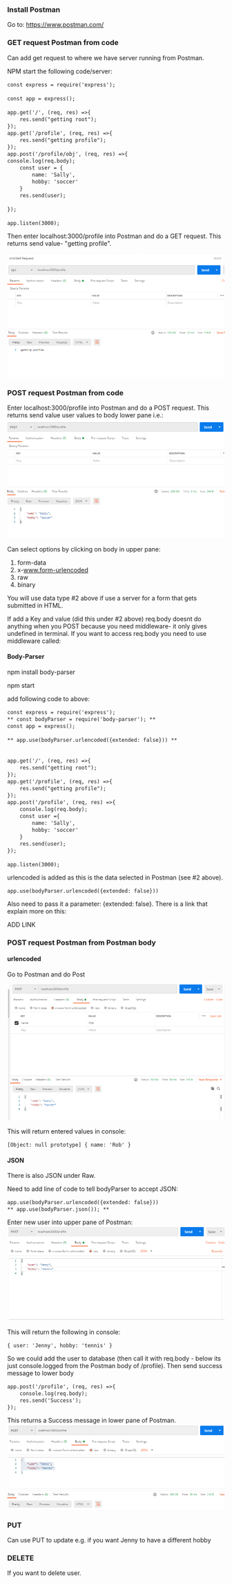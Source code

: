 ### Install Postman ###

Go to: 
https://www.postman.com/

### GET request Postman from code ###

Can add get request to where we have server running from Postman. 

NPM start the following code/server:

```
const express = require('express');

const app = express();

app.get('/', (req, res) =>{
	res.send("getting root");
});
app.get('/profile', (req, res) =>{
	res.send("getting profile");
});
app.post('/profile/obj', (req, res) =>{
console.log(req.body);
	const user = {
		name: 'Sally',
		hobby: 'soccer'
	}
	res.send(user);

});

app.listen(3000);
```

Then enter localhost:3000/profile into Postman and do a GET request. This returns send value- "getting profile". 

![Alt Text](https://github.com/robhami/ZTM_Node.js_Express.js/blob/master/images/postman_get.PNG)

### POST request Postman from code ###
Enter localhost:3000/profile into Postman and do a POST request. This returns send value user values to body lower pane i.e.:
![Alt Text](https://github.com/robhami/ZTM_Node.js_Express.js/blob/master/images/postman_post_first.PNG)


Can select options by clicking on body in upper pane:  
1. form-data
2. x-www.form-urlencoded
3. raw
4. binary

You will use data type #2 above if use a server for a form that gets submitted in HTML.

If add a Key and value (did this under #2 above) req.body doesnt do anything when you POST because you need middleware- it only gives undefined in terminal. 
If you want to access req.body you need to use middleware called:

#### Body-Parser ####

npm install body-parser

npm start

add following code to above:
```
const express = require('express');
** const bodyParser = require('body-parser'); **
const app = express();

** app.use(bodyParser.urlencoded({extended: false})) **


app.get('/', (req, res) =>{
	res.send("getting root");
});
app.get('/profile', (req, res) =>{
	res.send("getting profile");
});
app.post('/profile', (req, res) =>{
	console.log(req.body);
	const user ={
		name: 'Sally',
		hobby: 'soccer'
	}
	res.send(user);
});

app.listen(3000);
```
urlencoded is added as this is the data selected in Postman (see #2 above).
```
app.use(bodyParser.urlencoded({extended: false}))
```
Also need to pass it a parameter: {extended: false}. There is a link that explain more on this:

ADD LINK 

### POST request Postman from Postman body ###

#### urlencoded ####

Go to Postman and do Post 

![Alt Text](https://github.com/robhami/ZTM_Node.js_Express.js/blob/master/images/postman_post.PNG)

This will return entered values in console:
```
[Object: null prototype] { name: 'Rob' }
```

#### JSON ####

There is also JSON under Raw. 

Need to add line of code to tell bodyParser to accept JSON:
```
app.use(bodyParser.urlencoded({extended: false}))
** app.use(bodyParser.json()); **

```
Enter new user into upper pane of Postman:
![Alt Text](https://github.com/robhami/ZTM_Node.js_Express.js/blob/master/images/postman_post_JSON.PNG)


This will return the following in console: 
```
{ user: 'Jenny', hobby: 'tennis' }
```

So we could add the user to database (then call it with req.body - below its just console.logged from the Postman body of /profile). Then send success message to lower body  
```
app.post('/profile', (req, res) =>{
	console.log(req.body);
	res.send('Success');
});
```
This returns a Success message in lower pane of Postman. 
![Alt Text](https://github.com/robhami/ZTM_Node.js_Express.js/blob/master/images/success.PNG)

### PUT ###
Can use PUT to update e.g. if you want Jenny to have a different hobby

### DELETE ###
If you want to delete user. 

